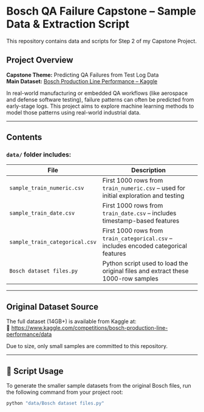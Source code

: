 # Bosch QA Failure Capstone – Sample Data & Extraction Script

This repository contains data and scripts for Step 2 of my Capstone Project.

##  Project Overview

**Capstone Theme:** Predicting QA Failures from Test Log Data  
**Main Dataset:** [Bosch Production Line Performance – Kaggle](https://www.kaggle.com/competitions/bosch-production-line-performance/data)

In real-world manufacturing or embedded QA workflows (like aerospace and defense software testing), failure patterns can often be predicted from early-stage logs. 
This project aims to explore machine learning methods to model those patterns using real-world industrial data.

---

## Contents

### `data/` folder includes:

| File | Description |
|------|-------------|
| `sample_train_numeric.csv` | First 1000 rows from `train_numeric.csv` – used for initial exploration and testing |
| `sample_train_date.csv` | First 1000 rows from `train_date.csv` – includes timestamp-based features |
| `sample_train_categorical.csv` | First 1000 rows from `train_categorical.csv` – includes encoded categorical features |
| `Bosch dataset files.py` | Python script used to load the original files and extract these 1000-row samples |

---

## Original Dataset Source

The full dataset (14GB+) is available from Kaggle at:  
🔗 https://www.kaggle.com/competitions/bosch-production-line-performance/data

Due to size, only small samples are committed to this repository.

---

## 🔧 Script Usage

To generate the smaller sample datasets from the original Bosch files, run the following command from your project root:

```bash
python "data/Bosch dataset files.py"